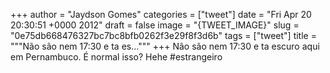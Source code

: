 
+++
author = "Jaydson Gomes"
categories = ["tweet"]
date = "Fri Apr 20 20:30:51 +0000 2012"
draft = false
image = "{TWEET_IMAGE}"
slug = "0e75db668476327bc7bc8bfb0262f3e29f8f3d6b"
tags = ["tweet"]
title = """Não são nem 17:30 e ta es..."""
+++
Não são nem 17:30 e ta escuro aqui em Pernambuco. É normal isso? Hehe #estrangeiro
